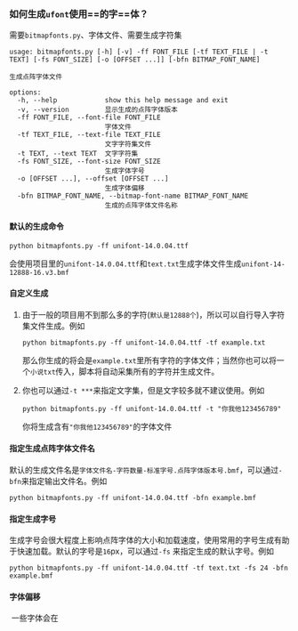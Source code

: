 ### 如何生成`ufont`使用==的字==体？

需要`bitmapfonts.py`、字体文件、需要生成字符集

```shell
usage: bitmapfonts.py [-h] [-v] -ff FONT_FILE [-tf TEXT_FILE | -t TEXT] [-fs FONT_SIZE] [-o [OFFSET ...]] [-bfn BITMAP_FONT_NAME]

生成点阵字体文件

options:
  -h, --help            show this help message and exit
  -v, --version         显示生成的点阵字体版本
  -ff FONT_FILE, --font-file FONT_FILE
                        字体文件
  -tf TEXT_FILE, --text-file TEXT_FILE
                        文字字符集文件
  -t TEXT, --text TEXT  文字字符集
  -fs FONT_SIZE, --font-size FONT_SIZE
                        生成字体字号
  -o [OFFSET ...], --offset [OFFSET ...]
                        生成字体偏移
  -bfn BITMAP_FONT_NAME, --bitmap-font-name BITMAP_FONT_NAME
                        生成的点阵字体文件名称
```

#### 默认的生成命令

```shell
python bitmapfonts.py -ff unifont-14.0.04.ttf
```

会使用项目里的`unifont-14.0.04.ttf`和`text.txt`生成字体文件生成`unifont-14-12888-16.v3.bmf`

#### 自定义生成

1. 由于一般的项目用不到那么多的字符(`默认是12888个`)，所以可以自行导入字符集文件生成。例如

   ```shell
   python bitmapfonts.py -ff unifont-14.0.04.ttf -tf example.txt
   ```

   那么你生成的将会是`example.txt`里所有字符的字体文件；当然你也可以将一个`小说txt`传入，脚本将自动采集所有的字符并生成文件。

2. 你也可以通过`-t ***`来指定文字集，但是文字较多就不建议使用。例如

   ```shell
   python bitmapfonts.py -ff unifont-14.0.04.ttf -t "你我他123456789"
   ```

   你将生成含有`"你我他123456789"`的字体文件

#### 指定生成点阵字体文件名

​	默认的生成文件名是`字体文件名-字符数量-标准字号.点阵字体版本号.bmf`，可以通过`-bfn`来指定输出文件名。例如

```shell
python bitmapfonts.py -ff unifont-14.0.04.ttf -bfn example.bmf
```

#### 指定生成字号

​	生成字号会很大程度上影响点阵字体的大小和加载速度，使用常用的字号生成有助于快速加载。默认的字号是`16`px，可以通过`-fs` 来指定生成的默认字号。例如

```shell
python bitmapfonts.py -ff unifont-14.0.04.ttf -tf text.txt -fs 24 -bfn example.bmf 
```

#### 字体偏移

​	一些字体会在